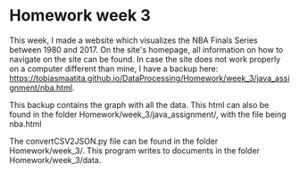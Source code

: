 # Homework week 3
This week, I made a website which visualizes the NBA Finals Series between 1980 and 2017.
On the site's homepage, all information on how to navigate on the site can be found.
In case the site does not work properly on a computer different than mine, I have a backup here: https://tobiasmaatita.github.io/DataProcessing/Homework/week_3/java_assignment/nba.html.

This backup contains the graph with all the data.
This html can also be found in the folder Homework/week_3/java_assignment/, with the file being nba.html

The convertCSV2JSON.py file can be found in the folder Homework/week_3/. This program writes to documents in the folder Homework/week_3/data.
